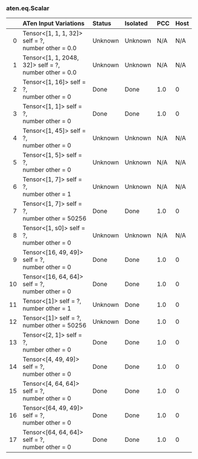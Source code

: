 ### aten.eq.Scalar
|    | ATen Input Variations                                    | Status   | Isolated   | PCC   | Host   |
|---:|:---------------------------------------------------------|:---------|:-----------|:------|:-------|
|  0 | Tensor<[1, 1, 1, 32]> self = ?,<br>number other = 0.0    | Unknown  | Unknown    | N/A   | N/A    |
|  1 | Tensor<[1, 1, 2048, 32]> self = ?,<br>number other = 0.0 | Unknown  | Unknown    | N/A   | N/A    |
|  2 | Tensor<[1, 16]> self = ?,<br>number other = 0            | Done     | Done       | 1.0   | 0      |
|  3 | Tensor<[1, 1]> self = ?,<br>number other = 0             | Done     | Done       | 1.0   | 0      |
|  4 | Tensor<[1, 45]> self = ?,<br>number other = 0            | Unknown  | Unknown    | N/A   | N/A    |
|  5 | Tensor<[1, 5]> self = ?,<br>number other = 0             | Unknown  | Unknown    | N/A   | N/A    |
|  6 | Tensor<[1, 7]> self = ?,<br>number other = 1             | Unknown  | Unknown    | N/A   | N/A    |
|  7 | Tensor<[1, 7]> self = ?,<br>number other = 50256         | Done     | Done       | 1.0   | 0      |
|  8 | Tensor<[1, s0]> self = ?,<br>number other = 0            | Unknown  | Unknown    | N/A   | N/A    |
|  9 | Tensor<[16, 49, 49]> self = ?,<br>number other = 0       | Done     | Done       | 1.0   | 0      |
| 10 | Tensor<[16, 64, 64]> self = ?,<br>number other = 0       | Done     | Done       | 1.0   | 0      |
| 11 | Tensor<[1]> self = ?,<br>number other = 1                | Unknown  | Done       | 1.0   | 0      |
| 12 | Tensor<[1]> self = ?,<br>number other = 50256            | Unknown  | Done       | 1.0   | 0      |
| 13 | Tensor<[2, 1]> self = ?,<br>number other = 0             | Done     | Done       | 1.0   | 0      |
| 14 | Tensor<[4, 49, 49]> self = ?,<br>number other = 0        | Done     | Done       | 1.0   | 0      |
| 15 | Tensor<[4, 64, 64]> self = ?,<br>number other = 0        | Done     | Done       | 1.0   | 0      |
| 16 | Tensor<[64, 49, 49]> self = ?,<br>number other = 0       | Done     | Done       | 1.0   | 0      |
| 17 | Tensor<[64, 64, 64]> self = ?,<br>number other = 0       | Done     | Done       | 1.0   | 0      |

